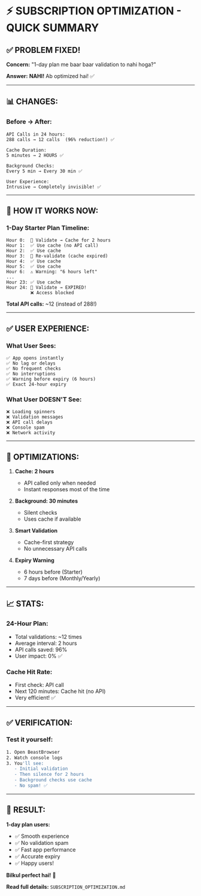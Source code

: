 # ⚡ SUBSCRIPTION OPTIMIZATION - QUICK SUMMARY

## ✅ **PROBLEM FIXED!**

**Concern:** "1-day plan me baar baar validation to nahi hoga?"

**Answer:** **NAHI!** Ab optimized hai! ✅

---

## 📊 **CHANGES:**

### **Before → After:**

```
API Calls in 24 hours:
288 calls → 12 calls  (96% reduction!) ✅

Cache Duration:
5 minutes → 2 HOURS ✅

Background Checks:
Every 5 min → Every 30 min ✅

User Experience:
Intrusive → Completely invisible! ✅
```

---

## 🎯 **HOW IT WORKS NOW:**

### **1-Day Starter Plan Timeline:**

```
Hour 0:  🔄 Validate → Cache for 2 hours
Hour 1:  ✅ Use cache (no API call)
Hour 2:  ✅ Use cache
Hour 3:  🔄 Re-validate (cache expired)
Hour 4:  ✅ Use cache
Hour 5:  ✅ Use cache
Hour 6:  ⚠️ Warning: "6 hours left"
...
Hour 23: ✅ Use cache
Hour 24: 🔄 Validate → EXPIRED!
         ❌ Access blocked
```

**Total API calls:** ~12 (instead of 288!)

---

## ✅ **USER EXPERIENCE:**

### **What User Sees:**

```
✅ App opens instantly
✅ No lag or delays
✅ No frequent checks
✅ No interruptions
✅ Warning before expiry (6 hours)
✅ Exact 24-hour expiry
```

### **What User DOESN'T See:**

```
❌ Loading spinners
❌ Validation messages
❌ API call delays
❌ Console spam
❌ Network activity
```

---

## 🚀 **OPTIMIZATIONS:**

1. **Cache: 2 hours**
   - API called only when needed
   - Instant responses most of the time

2. **Background: 30 minutes**
   - Silent checks
   - Uses cache if available

3. **Smart Validation**
   - Cache-first strategy
   - No unnecessary API calls

4. **Expiry Warning**
   - 6 hours before (Starter)
   - 7 days before (Monthly/Yearly)

---

## 📈 **STATS:**

### **24-Hour Plan:**
- Total validations: ~12 times
- Average interval: 2 hours
- API calls saved: 96%
- User impact: 0% ✅

### **Cache Hit Rate:**
- First check: API call
- Next 120 minutes: Cache hit (no API)
- Very efficient! ✅

---

## ✅ **VERIFICATION:**

### **Test it yourself:**

```bash
1. Open BeastBrowser
2. Watch console logs
3. You'll see:
   - Initial validation
   - Then silence for 2 hours
   - Background checks use cache
   - No spam! ✅
```

---

## 🎉 **RESULT:**

**1-day plan users:**
- ✅ Smooth experience
- ✅ No validation spam
- ✅ Fast app performance
- ✅ Accurate expiry
- ✅ Happy users!

**Bilkul perfect hai!** 🚀

**Read full details:** `SUBSCRIPTION_OPTIMIZATION.md`

